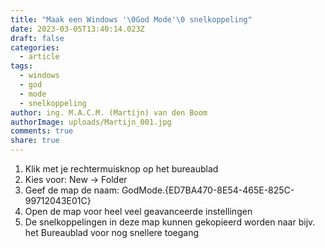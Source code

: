 ```yaml
---
title: "Maak een Windows '\0God Mode'\0 snelkoppeling"
date: 2023-03-05T13:40:14.023Z
draft: false
categories:
  - article
tags:
  - windows
  - god
  - mode
  - snelkoppeling
author: ing. M.A.C.M. (Martijn) van den Boom
authorImage: uploads/Martijn_001.jpg
comments: true
share: true
---
```

1. Klik met je rechtermuisknop op het bureaublad
2. Kies voor: New -> Folder
3. Geef de map de naam: GodMode.{ED7BA470-8E54-465E-825C-99712043E01C}
4. Open de map voor heel veel geavanceerde instellingen
5. De snelkoppelingen in deze map kunnen gekopieerd worden naar bijv. het Bureaublad voor nog snellere toegang